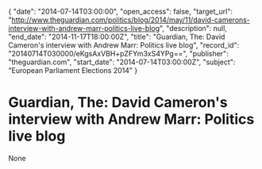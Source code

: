 {
  "date": "2014-07-14T03:00:00", 
  "open_access": false, 
  "target_url": "http://www.theguardian.com/politics/blog/2014/may/11/david-camerons-interview-with-andrew-marr-politics-live-blog", 
  "description": null, 
  "end_date": "2014-11-17T18:00:00Z", 
  "title": "Guardian, The: David Cameron's interview with Andrew Marr: Politics live blog", 
  "record_id": "20140714T030000/eKgsAxVBH+pZFYm3xS4YPg==", 
  "publisher": "theguardian.com", 
  "start_date": "2014-07-14T03:00:00Z", 
  "subject": "European Parliament Elections 2014"
}

# Guardian, The: David Cameron's interview with Andrew Marr: Politics live blog

None